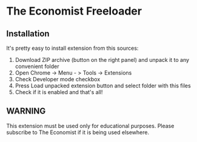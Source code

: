 The Economist Freeloader
========================

## Installation

It's pretty easy to install extension from this sources:

1. Download ZIP archive (button on the right panel) and unpack it to any convenient folder
2. Open Chrome -> Menu - > Tools -> Extensions
3. Check Developer mode checkbox
4. Press Load unpacked extension button and select folder with this files
5. Check if it is enabled and that's all!

## WARNING

This extension must be used only for educational purposes. Please subscribe to The Economist if it is being used elsewhere.
